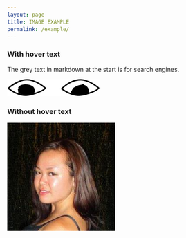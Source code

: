 ```yaml
---
layout: page
title: IMAGE EXAMPLE
permalink: /example/
---
```


### With hover text 

The grey text in markdown at the start is for search engines.

![Hottie alert](/assets/images/katy.gif "Katy Law with Title")

### Without hover text

![Hottie alert](/assets/images/katy.jpg)
